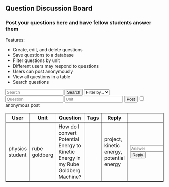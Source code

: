 <head>
	<script src="https://ajax.googleapis.com/ajax/libs/jquery/3.6.1/jquery.min.js"></script>
</head>

## Question Discussion Board

<h3>Post your questions here and have fellow students answer them</h3>

Features:
- Create, edit, and delete questions
- Save questions to a database
- Filter questions by unit
- Different users may respond to questions
- Users can post anonymously
- View all questions in a table
- Search questions

<!-- Create inputs for search and question -->

<input id="search" placeholder="Search">
<button onclick="search()">Search</button>
<select id="filter">
	<option>Filter by...</option>
	<option>unit</option>
</select>

<input id="question" placeholder="Question">
<input id="unit" placeholder="Unit">
<button onclick="post()">Post</button>
<input type = "checkbox"> anonymous post


<!-- Create table to display question posts -->

<table id="equationsTable" border="1" style="border-collapse: collapse;">
		<tr>
				<th>User</th>
                <th>Unit</th>
				<th>Question</th>
				<th>Tags</th>
				<th>Reply</th>
		</tr>
		<tr>
				<td>physics student</td>
                <td>rube goldberg</td>
				<td>How do I convert Potential Energy to Kinetic Energy in my Rube Goldberg Machine?</td>
				<td>
				<td>project, kinetic energy, potential energy<td>
                <input id="answer" placeholder="Answer">
                <button onclick="reply()">Reply</button>
                </td>
		</tr>
</table>